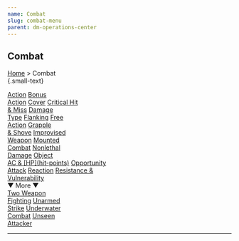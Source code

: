 ```yaml
---
name: Combat
slug: combat-menu
parent: dm-operations-center
---
```

## Combat
[Home](dm-operations-center) > Combat<br/> {.small-text}

<div class="menu-container">
    <a href="action">Action</a>
    <a href="bonus-action">Bonus<br/> Action</a>
    <a href="cover">Cover</a>
    <a href="critical-hit-and-miss">Critical Hit<br/> & Miss</a>
    <a href="damage-type">Damage<br/> Type</a>
    <a href="flanking">Flanking</a>
    <a href="free-action">Free<br/> Action</a>
    <a href="grapple-and-shove">Grapple<br/> & Shove</a>
    <a href="improvised-weapon">Improvised<br/> Weapon</a>
    <a href="mounted-combat">Mounted<br/> Combat</a>
    <a href="nonlethal-damage">Nonlethal<br/> Damage</a>
    <a href="object-ac-and-[hp](hit-points)">Object<br/> AC & [HP](hit-points)</a>
    <a href="opportunity-attack">Opportunity<br/> Attack</a>
    <a href="reaction">Reaction</a>
    <a href="resistance-and-vulnerability">Resistance &<br/> Vulnerability</a>
</div>
<div class="more">▼ More ▼</div>
<div class="menu-container">
    <a href="two-weapon-fighting">Two Weapon<br/> Fighting</a>
    <a href="unarmed-strike">Unarmed<br/> Strike</a>
    <a href="underwater-combat">Underwater<br/> Combat</a>
    <a href="unseen-attacker">Unseen<br/> Attacker</a>
</div>
<hr/>